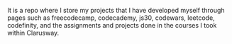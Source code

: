 It is a repo where I store my projects that I have developed myself through pages such as freecodecamp, codecademy, js30, codewars, leetcode, codefinity, and the assignments and projects done in the courses I took within Clarusway.
